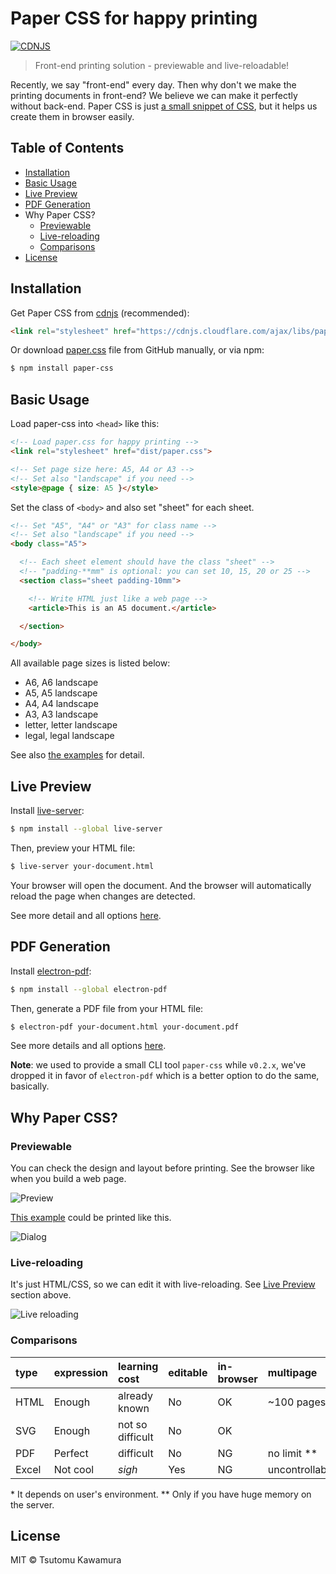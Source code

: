 # Paper CSS for happy printing

[![CDNJS](https://img.shields.io/cdnjs/v/paper-css.svg)](https://cdnjs.com/libraries/paper-css)

> Front-end printing solution - previewable and live-reloadable!

Recently, we say "front-end" every day. Then why don't we make the printing documents in front-end? We believe we can make it perfectly without back-end. Paper CSS is just [a small snippet of CSS](https://raw.githubusercontent.com/cognitom/paper-css/master/paper.css), but it helps us create them in browser easily.

## Table of Contents

- [Installation](#installation)
- [Basic Usage](#basic-usage)
- [Live Preview](#live-preview)
- [PDF Generation](#pdf-generation)
- Why Paper CSS?
  - [Previewable](#previewable)
  - [Live-reloading](#live-reloading)
  - [Comparisons](#comparisons)
- [License](#license)

## Installation

Get Paper CSS from [cdnjs](https://cdnjs.com/libraries/paper-css) (recommended):

```html
<link rel="stylesheet" href="https://cdnjs.cloudflare.com/ajax/libs/paper-css/0.4.1/paper.css">
```

Or download [paper.css](https://raw.githubusercontent.com/cognitom/paper-css/master/paper.css) file from GitHub manually, or via npm:

```bash
$ npm install paper-css
```

## Basic Usage

Load paper-css into `<head>` like this:

```html
<!-- Load paper.css for happy printing -->
<link rel="stylesheet" href="dist/paper.css">

<!-- Set page size here: A5, A4 or A3 -->
<!-- Set also "landscape" if you need -->
<style>@page { size: A5 }</style>
```

Set the class of `<body>` and also set "sheet" for each sheet.

```html
<!-- Set "A5", "A4" or "A3" for class name -->
<!-- Set also "landscape" if you need -->
<body class="A5">

  <!-- Each sheet element should have the class "sheet" -->
  <!-- "padding-**mm" is optional: you can set 10, 15, 20 or 25 -->
  <section class="sheet padding-10mm">

    <!-- Write HTML just like a web page -->
    <article>This is an A5 document.</article>

  </section>

</body>
```

All available page sizes is listed below:

- A6, A6 landscape
- A5, A5 landscape
- A4, A4 landscape
- A3, A3 landscape
- letter, letter landscape
- legal, legal landscape

See also [the examples](examples/) for detail.

## Live Preview

Install [live-server](https://github.com/tapio/live-server):

```bash
$ npm install --global live-server
```

Then, preview your HTML file:

```bash
$ live-server your-document.html
```

Your browser will open the document. And the browser will automatically reload the page when changes are detected.

See more detail and all options [here](https://github.com/tapio/live-server#usage-from-command-line).

## PDF Generation

Install [electron-pdf](https://github.com/fraserxu/electron-pdf):

```bash
$ npm install --global electron-pdf
```

Then, generate a PDF file from your HTML file:

```bash
$ electron-pdf your-document.html your-document.pdf
```

See more details and all options [here](https://github.com/fraserxu/electron-pdf#all-available-options).

**Note**: we used to provide a small CLI tool `paper-css` while `v0.2.x`, we've dropped it in favor of `electron-pdf` which is a better option to do the same, basically.

## Why Paper CSS?

### Previewable

You can check the design and layout before printing. See the browser like when you build a web page.

![Preview](images/preview.png)

[This example](examples/receipt.html) could be printed like this.

![Dialog](images/dialog.png)

### Live-reloading

It's just HTML/CSS, so we can edit it with live-reloading. See [Live Preview](#live-preview) section above.

![Live reloading](images/live-reload.png)

### Comparisons

type | expression | learning cost | editable | in-browser | multipage
:-- | :-- | :-- | :-- | :-- | :--
HTML | Enough | already known | No | OK | ~100 pages \*
SVG | Enough | not so difficult | No | OK |
PDF | Perfect | difficult | No | NG | no limit \*\*
Excel | Not cool | *sigh* | Yes | NG | uncontrollable

\* It depends on user's environment. \*\* Only if you have huge memory on the server.

## License

MIT © Tsutomu Kawamura
